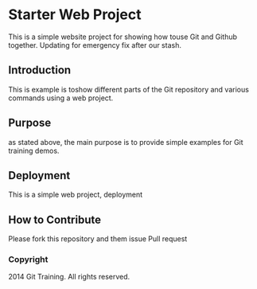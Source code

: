# Starter Web Project

This is a simple website project for showing how touse Git and Github together. Updating for emergency fix after our stash.

## Introduction

This is example is toshow different parts of the Git repository and various commands using a web project.

## Purpose

as stated above, the main purpose is to provide simple examples for Git training demos.

## Deployment

This is a simple web project, deployment

## How to Contribute

Please fork this repository and them issue Pull request

### Copyright

2014 Git Training. All rights reserved.
